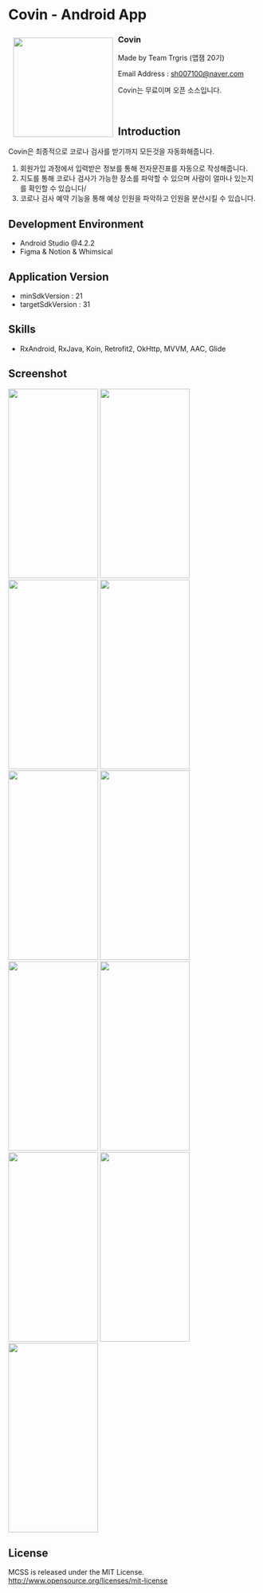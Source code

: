 # Covin - Android App

<img src="https://user-images.githubusercontent.com/80076029/146696614-029a1dd9-9dd7-481a-a6d3-b9617af19c23.png" align="left"
width="200" hspace="10" vspace="10">

### Covin
Made by Team Trgris (앱잼 20기)

Email Address : sh007100@naver.com

Covin는 무료이며 오픈 소스입니다.

<br>

## Introduction
Covin은 최종적으로 코로나 검사를 받기까지 모든것을 자동화해줍니다.
1. 회원가입 과정에서 입력받은 정보를 통해 전자문진표를 자동으로 작성해줍니다.
2. 지도를 통해 코로나 검사가 가능한 장소를 파악할 수 있으며 사람이 얼마나 있는지를 확인할 수 있습니다/
3. 코로나 검사 예약 기능을 통해 예상 인원을 파악하고 인원을 분산시킬 수 있습니다.

## Development Environment
- Android Studio @4.2.2
- Figma & Notion & Whimsical

## Application Version
- minSdkVersion : 21
- targetSdkVersion : 31

## Skills
- RxAndroid, RxJava, Koin, Retrofit2, OkHttp, MVVM, AAC, Glide

## Screenshot
<img src="https://user-images.githubusercontent.com/80076029/146697212-3a674a8a-cc84-4148-850d-83ecd3b7cae9.png" width="180px" height="380px"></img>
<img src="https://user-images.githubusercontent.com/80076029/146697220-6c9c6bf7-9a5e-4be8-9969-b6c0bb0f0c14.png" width="180px" height="380px"></img>
<img src="https://user-images.githubusercontent.com/80076029/146697223-9962858a-486a-4698-aaa8-206eee68bec2.png" width="180px" height="380px"></img>
<img src="https://user-images.githubusercontent.com/80076029/146697225-a31bb420-1fdc-4db9-a615-a509d5d351d1.png" width="180px" height="380px"></img>
<img src="https://user-images.githubusercontent.com/80076029/146697228-8ac7e2a2-c059-4ce8-a019-99a1cee627b7.png" width="180px" height="380px"></img>
<img src="https://user-images.githubusercontent.com/80076029/146697240-f4e9ae6d-c485-424e-8bee-b3a6bde30e77.png" width="180px" height="380px"></img>
<img src="https://user-images.githubusercontent.com/80076029/146697245-8c5984bf-b052-48f6-8a10-15961f194f5b.png" width="180px" height="380px"></img>
<img src="https://user-images.githubusercontent.com/80076029/146697262-8714f196-adb0-4a8e-bc4e-9d5a327f0696.png" width="180px" height="380px"></img>
<img src="https://user-images.githubusercontent.com/80076029/146697246-b3a05159-6568-4657-9a5e-5a409b88cedb.png" width="180px" height="380px"></img>
<img src="https://user-images.githubusercontent.com/80076029/146697249-86b37161-9472-41e7-8dba-767bbbf29d33.png" width="180px" height="380px"></img>
<img src="https://user-images.githubusercontent.com/80076029/146697250-de61f2c2-cfce-4e13-8b9e-a9df2530f354.png" width="180px" height="380px"></img>

## License
MCSS is released under the MIT License. http://www.opensource.org/licenses/mit-license

